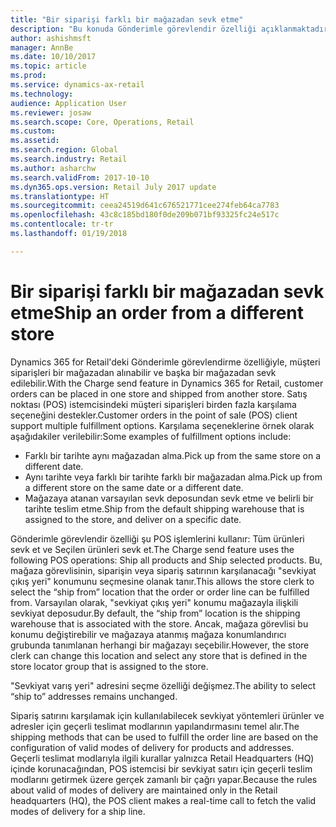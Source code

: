 ```yaml
---
title: "Bir siparişi farklı bir mağazadan sevk etme"
description: "Bu konuda Gönderimle görevlendir özelliği açıklanmaktadır."
author: ashishmsft
manager: AnnBe
ms.date: 10/10/2017
ms.topic: article
ms.prod: 
ms.service: dynamics-ax-retail
ms.technology: 
audience: Application User
ms.reviewer: josaw
ms.search.scope: Core, Operations, Retail
ms.custom: 
ms.assetid: 
ms.search.region: Global
ms.search.industry: Retail
ms.author: asharchw
ms.search.validFrom: 2017-10-10
ms.dyn365.ops.version: Retail July 2017 update
ms.translationtype: HT
ms.sourcegitcommit: ceea24519d641c676521771cee274feb64ca7783
ms.openlocfilehash: 43c8c185bd180f0de209b071bf93325fc24e517c
ms.contentlocale: tr-tr
ms.lasthandoff: 01/19/2018

---
```


# <a name="ship-an-order-from-a-different-store"></a><span data-ttu-id="6055e-103">Bir siparişi farklı bir mağazadan sevk etme</span><span class="sxs-lookup"><span data-stu-id="6055e-103">Ship an order from a different store</span></span>

<span data-ttu-id="6055e-104">Dynamics 365 for Retail'deki Gönderimle görevlendirme özelliğiyle, müşteri siparişleri bir mağazadan alınabilir ve başka bir mağazadan sevk edilebilir.</span><span class="sxs-lookup"><span data-stu-id="6055e-104">With the Charge send feature in Dynamics 365 for Retail, customer orders can be placed in one store and shipped from another store.</span></span> <span data-ttu-id="6055e-105">Satış noktası (POS) istemcisindeki müşteri siparişleri birden fazla karşılama seçeneğini destekler.</span><span class="sxs-lookup"><span data-stu-id="6055e-105">Customer orders in the point of sale (POS) client support multiple fulfillment options.</span></span> <span data-ttu-id="6055e-106">Karşılama seçeneklerine örnek olarak aşağıdakiler verilebilir:</span><span class="sxs-lookup"><span data-stu-id="6055e-106">Some examples of fulfillment options include:</span></span>
-   <span data-ttu-id="6055e-107">Farklı bir tarihte aynı mağazadan alma.</span><span class="sxs-lookup"><span data-stu-id="6055e-107">Pick up from the same store on a different date.</span></span>
-   <span data-ttu-id="6055e-108">Aynı tarihte veya farklı bir tarihte farklı bir mağazadan alma.</span><span class="sxs-lookup"><span data-stu-id="6055e-108">Pick up from a different store on the same date or a different date.</span></span>
-   <span data-ttu-id="6055e-109">Mağazaya atanan varsayılan sevk deposundan sevk etme ve belirli bir tarihte teslim etme.</span><span class="sxs-lookup"><span data-stu-id="6055e-109">Ship from the default shipping warehouse that is assigned to the store, and deliver on a specific date.</span></span>

<span data-ttu-id="6055e-110">Gönderimle görevlendir özelliği şu POS işlemlerini kullanır: Tüm ürünleri sevk et ve Seçilen ürünleri sevk et.</span><span class="sxs-lookup"><span data-stu-id="6055e-110">The Charge send feature uses the following POS operations: Ship all products and Ship selected products.</span></span> <span data-ttu-id="6055e-111">Bu, mağaza görevlisinin, siparişin veya sipariş satırının karşılanacağı "sevkiyat çıkış yeri" konumunu seçmesine olanak tanır.</span><span class="sxs-lookup"><span data-stu-id="6055e-111">This allows the store clerk to select the “ship from” location that the order or order line can be fulfilled from.</span></span> <span data-ttu-id="6055e-112">Varsayılan olarak, "sevkiyat çıkış yeri" konumu mağazayla ilişkili sevkiyat deposudur.</span><span class="sxs-lookup"><span data-stu-id="6055e-112">By default, the “ship from” location is the shipping warehouse that is associated with the store.</span></span> <span data-ttu-id="6055e-113">Ancak, mağaza görevlisi bu konumu değiştirebilir ve mağazaya atanmış mağaza konumlandırıcı grubunda tanımlanan herhangi bir mağazayı seçebilir.</span><span class="sxs-lookup"><span data-stu-id="6055e-113">However, the store clerk can change this location and select any store that is defined in the store locator group that is assigned to the store.</span></span> 

<span data-ttu-id="6055e-114">"Sevkiyat varış yeri" adresini seçme özelliği değişmez.</span><span class="sxs-lookup"><span data-stu-id="6055e-114">The ability to select “ship to” addresses remains unchanged.</span></span> 

<span data-ttu-id="6055e-115">Sipariş satırını karşılamak için kullanılabilecek sevkiyat yöntemleri ürünler ve adresler için geçerli teslimat modlarının yapılandırmasını temel alır.</span><span class="sxs-lookup"><span data-stu-id="6055e-115">The shipping methods that can be used to fulfill the order line are based on the configuration of valid modes of delivery for products and addresses.</span></span> <span data-ttu-id="6055e-116">Geçerli teslimat modlarıyla ilgili kurallar yalnızca Retail Headquarters (HQ) içinde korunacağından, POS istemcisi bir sevkiyat satırı için geçerli teslim modlarını getirmek üzere gerçek zamanlı bir çağrı yapar.</span><span class="sxs-lookup"><span data-stu-id="6055e-116">Because the rules about valid of modes of delivery are maintained only in the Retail headquarters (HQ), the POS client makes a real-time call to fetch the valid modes of delivery for a ship line.</span></span> 


